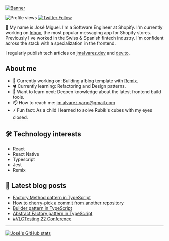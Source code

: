 [![Banner](https://user-images.githubusercontent.com/89982193/189514999-e650bed8-2f08-40bb-8380-72bda9b602c3.png)](https://www.jmalvarez.dev)

![Profile views](https://gpvc.arturio.dev/josemiguel-alvarez)
[![Twitter Follow](https://img.shields.io/twitter/follow/jmalvarezdev?style=social)](https://twitter.com/jmalvarezdev)

👋 My name is José Miguel. I'm a Software Engineer at Shopify. I'm currently working on [Inbox](https://www.shopify.com/inbox), the most popular messaging app for Shopify stores. Previously I've worked in the Swiss & Spanish fintech industry. I'm confident across the stack with a specialization in the frontend.

I regularly publish tech articles on [jmalvarez.dev](https://www.jmalvarez.dev/) and [dev.to](https://dev.to/jmalvarez).

## About me

- 🔨 Currently working on: Building a blog template with [Remix](https://remix.run).
- 🍀 Currently learning: Refactoring and Design patterns.
- 💭 Want to learn next: Deepen knowledge about the latest frontend build tools.
- 📫 How to reach me: jm.alvarez.vano@gmail.com
- ⚡ Fun fact: As a child I learned to solve Rubik's cubes with my eyes closed.

## 🛠️ Technology interests

- React
- React Native
- Typescript
- Jest
- Remix

## 📝 Latest blog posts

<!--START_SECTION:feed-->
* [Factory Method pattern in TypeScript](https:&#x2F;&#x2F;www.jmalvarez.dev&#x2F;posts&#x2F;factory-method-typescript)
* [How to cherry-pick a commit from another repository](https:&#x2F;&#x2F;www.jmalvarez.dev&#x2F;posts&#x2F;git-cherry-pick-from-another-repository)
* [Builder pattern in TypeScript](https:&#x2F;&#x2F;www.jmalvarez.dev&#x2F;posts&#x2F;builder-pattern-typescript)
* [Abstract Factory pattern in TypeScript](https:&#x2F;&#x2F;www.jmalvarez.dev&#x2F;posts&#x2F;abstract-factory-typescript)
* [#VLCTesting 22 Conference](https:&#x2F;&#x2F;www.jmalvarez.dev&#x2F;posts&#x2F;vlc-testing-22)
<!--END_SECTION:feed-->

---

[![José's GitHub stats](https://github-readme-stats.vercel.app/api?username=josemiguel-alvarez)](https://github.com/josemiguel-alvarez/github-readme-stats)

